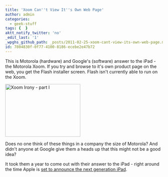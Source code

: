 ```yaml
---
title: 'Xoom Can''t View It''s Own Web Page'
author: admin
categories:
  - geek-stuff
tags: {  }
aktt_notify_twitter: 'no'
_edit_last: '1'
_wpghs_github_path: _posts/2011-02-25-xoom-cant-view-its-own-web-page.md
id: 7804830f-0f77-4100-8186-ecebe2e47b72
---
```

<p>This is Motorola (hardware) and Google's (software) answer to the iPad - the Motorola Xoom. If you try and browse to it's own product page on the web, you get the Flash installer screen. Flash isn't currently able to run on the Xoom.</p>
<p><a href="http://www.flickr.com/photos/26574892@N07/5475257624/" title="Xoom Irony - part I by Jerry Knaus, on Flickr"><img src="http://farm6.static.flickr.com/5219/5475257624_7807327f69_m.jpg" width="240" height="169" alt="Xoom Irony - part I" /></a></p>
<p>Does no one think of these things in a company the size of Motorola? And didn't anyone at Google give them a heads up that this might not be a good idea?</p>
<p>It took them a year to come out with their answer to the iPad - right around the time Apple is <a href="http://www.macrumors.com/2011/02/23/apple-issues-invitations-for-march-2nd-media-event-to-introduce-next-generation-ipad/">set to announce the next generation iPad</a>.</p>
